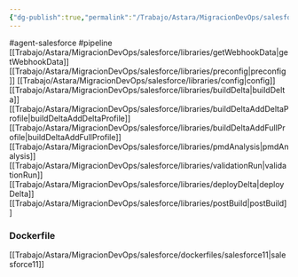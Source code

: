 ```yaml
---
{"dg-publish":true,"permalink":"/Trabajo/Astara/MigracionDevOps/salesforce/pipelines/master/pipeline-git2SF DeltaChanges/"}
---
```



#agent-salesforce 
#pipeline 
[[Trabajo/Astara/MigracionDevOps/salesforce/libraries/getWebhookData\|getWebhookData]]
[[Trabajo/Astara/MigracionDevOps/salesforce/libraries/preconfig\|preconfig]]
[[Trabajo/Astara/MigracionDevOps/salesforce/libraries/config\|config]]
[[Trabajo/Astara/MigracionDevOps/salesforce/libraries/buildDelta\|buildDelta]]
[[Trabajo/Astara/MigracionDevOps/salesforce/libraries/buildDeltaAddDeltaProfile\|buildDeltaAddDeltaProfile]]
[[Trabajo/Astara/MigracionDevOps/salesforce/libraries/buildDeltaAddFullProfile\|buildDeltaAddFullProfile]]
[[Trabajo/Astara/MigracionDevOps/salesforce/libraries/pmdAnalysis\|pmdAnalysis]]
[[Trabajo/Astara/MigracionDevOps/salesforce/libraries/validationRun\|validationRun]]
[[Trabajo/Astara/MigracionDevOps/salesforce/libraries/deployDelta\|deployDelta]]
[[Trabajo/Astara/MigracionDevOps/salesforce/libraries/postBuild\|postBuild]]

### Dockerfile

[[Trabajo/Astara/MigracionDevOps/salesforce/dockerfiles/salesforce11\|salesforce11]]

